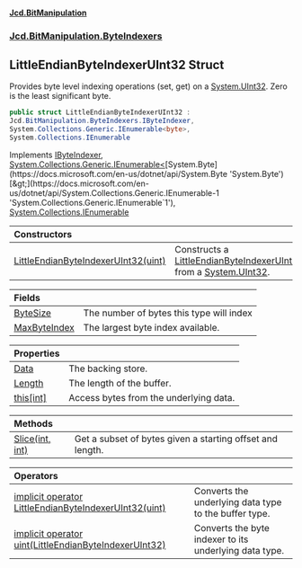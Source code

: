 ﻿#### [Jcd.BitManipulation](index.md 'index')

### [Jcd.BitManipulation.ByteIndexers](Jcd.BitManipulation.ByteIndexers.md 'Jcd.BitManipulation.ByteIndexers')

## LittleEndianByteIndexerUInt32 Struct

Provides byte level indexing operations (set, get) on
a [System.UInt32](https://docs.microsoft.com/en-us/dotnet/api/System.UInt32 'System.UInt32'). Zero is the least
significant byte.

```csharp
public struct LittleEndianByteIndexerUInt32 :
Jcd.BitManipulation.ByteIndexers.IByteIndexer,
System.Collections.Generic.IEnumerable<byte>,
System.Collections.IEnumerable
```

Implements [IByteIndexer](Jcd.BitManipulation.ByteIndexers.IByteIndexer.md 'Jcd.BitManipulation.ByteIndexers.IByteIndexer'), [System.Collections.Generic.IEnumerable&lt;](https://docs.microsoft.com/en-us/dotnet/api/System.Collections.Generic.IEnumerable-1 'System.Collections.Generic.IEnumerable`1')[System.Byte](https://docs.microsoft.com/en-us/dotnet/api/System.Byte 'System.Byte')[&gt;](https://docs.microsoft.com/en-us/dotnet/api/System.Collections.Generic.IEnumerable-1 'System.Collections.Generic.IEnumerable`1'), [System.Collections.IEnumerable](https://docs.microsoft.com/en-us/dotnet/api/System.Collections.IEnumerable 'System.Collections.IEnumerable')

| Constructors                                                                                                                                                                                                                                      |                                                                                                                                                                                                                                                                                     |
|:--------------------------------------------------------------------------------------------------------------------------------------------------------------------------------------------------------------------------------------------------|:------------------------------------------------------------------------------------------------------------------------------------------------------------------------------------------------------------------------------------------------------------------------------------|
| [LittleEndianByteIndexerUInt32(uint)](Jcd.BitManipulation.ByteIndexers.LittleEndianByteIndexerUInt32.LittleEndianByteIndexerUInt32(uint).md 'Jcd.BitManipulation.ByteIndexers.LittleEndianByteIndexerUInt32.LittleEndianByteIndexerUInt32(uint)') | Constructs a [LittleEndianByteIndexerUInt32](Jcd.BitManipulation.ByteIndexers.LittleEndianByteIndexerUInt32.md 'Jcd.BitManipulation.ByteIndexers.LittleEndianByteIndexerUInt32') from a [System.UInt32](https://docs.microsoft.com/en-us/dotnet/api/System.UInt32 'System.UInt32'). |

| Fields                                                                                                                                                                       |                                          |
|:-----------------------------------------------------------------------------------------------------------------------------------------------------------------------------|:-----------------------------------------|
| [ByteSize](Jcd.BitManipulation.ByteIndexers.LittleEndianByteIndexerUInt32.ByteSize.md 'Jcd.BitManipulation.ByteIndexers.LittleEndianByteIndexerUInt32.ByteSize')             | The number of bytes this type will index |
| [MaxByteIndex](Jcd.BitManipulation.ByteIndexers.LittleEndianByteIndexerUInt32.MaxByteIndex.md 'Jcd.BitManipulation.ByteIndexers.LittleEndianByteIndexerUInt32.MaxByteIndex') | The largest byte index available.        |

| Properties                                                                                                                                                          |                                        |
|:--------------------------------------------------------------------------------------------------------------------------------------------------------------------|:---------------------------------------|
| [Data](Jcd.BitManipulation.ByteIndexers.LittleEndianByteIndexerUInt32.Data.md 'Jcd.BitManipulation.ByteIndexers.LittleEndianByteIndexerUInt32.Data')                | The backing store.                     |
| [Length](Jcd.BitManipulation.ByteIndexers.LittleEndianByteIndexerUInt32.Length.md 'Jcd.BitManipulation.ByteIndexers.LittleEndianByteIndexerUInt32.Length')          | The length of the buffer.              |
| [this[int]](Jcd.BitManipulation.ByteIndexers.LittleEndianByteIndexerUInt32.this[int].md 'Jcd.BitManipulation.ByteIndexers.LittleEndianByteIndexerUInt32.this[int]') | Access bytes from the underlying data. |

| Methods                                                                                                                                                                              |                                                           |
|:-------------------------------------------------------------------------------------------------------------------------------------------------------------------------------------|:----------------------------------------------------------|
| [Slice(int, int)](Jcd.BitManipulation.ByteIndexers.LittleEndianByteIndexerUInt32.Slice(int,int).md 'Jcd.BitManipulation.ByteIndexers.LittleEndianByteIndexerUInt32.Slice(int, int)') | Get a subset of bytes given a starting offset and length. |

| Operators                                                                                                                                                                                                                                                                                                                                                    |                                                        |
|:-------------------------------------------------------------------------------------------------------------------------------------------------------------------------------------------------------------------------------------------------------------------------------------------------------------------------------------------------------------|:-------------------------------------------------------|
| [implicit operator LittleEndianByteIndexerUInt32(uint)](Jcd.BitManipulation.ByteIndexers.LittleEndianByteIndexerUInt32.op_ImplicitJcd.BitManipulation.ByteIndexers.LittleEndianByteIndexerUInt32(uint).md 'Jcd.BitManipulation.ByteIndexers.LittleEndianByteIndexerUInt32.op_Implicit Jcd.BitManipulation.ByteIndexers.LittleEndianByteIndexerUInt32(uint)') | Converts the underlying data type to the buffer type.  |
| [implicit operator uint(LittleEndianByteIndexerUInt32)](Jcd.BitManipulation.ByteIndexers.LittleEndianByteIndexerUInt32.op_Implicituint(Jcd.BitManipulation.ByteIndexers.LittleEndianByteIndexerUInt32).md 'Jcd.BitManipulation.ByteIndexers.LittleEndianByteIndexerUInt32.op_Implicit uint(Jcd.BitManipulation.ByteIndexers.LittleEndianByteIndexerUInt32)') | Converts the byte indexer to its underlying data type. |
